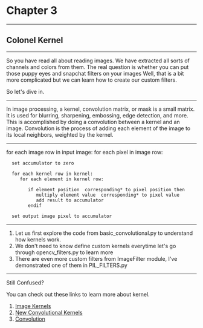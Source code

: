 # Chapter 3
- - - -
## Colonel Kernel
- - - -
So you have read all about reading images. We have extracted all sorts of channels and colors from them.
The real question is whether you can put those puppy eyes and snapchat filters on your images
Well, that is a bit more complicated but we can learn how to create our custom filters.

So let's dive in.
- - - -
In image processing, a kernel, convolution matrix, or mask is a small matrix. It is used for blurring, sharpening, embossing, edge detection, and more. This is accomplished by doing a convolution between a kernel and an image.
Convolution is the process of adding each element of the image to its local neighbors, weighted by the kernel.

- - - -
for each image row in input image:
   for each pixel in image row:

      set accumulator to zero

      for each kernel row in kernel:
         for each element in kernel row:

            if element position  corresponding* to pixel position then
               multiply element value  corresponding* to pixel value
               add result to accumulator
            endif

      set output image pixel to accumulator

- - - -
1. Let us first explore the code from basic_convolutional.py to understand how kernels work.
2. We don't need to know define custom kernels everytime let's  go through opencv_filters.py to learn more
3. There are even more custom filters from ImageFilter module, I've demonstrated one of them in PIL_FILTERS.py
- - - - 
Still Confused?

You can check out these links to learn more about kernel.
1. [Image Kernels](http://setosa.io/ev/image-kernels/)
2. [New Convolutional Kernels](https://arxiv.org/ftp/arxiv/papers/1806/1806.07996.pdf)
3. [Convolution](https://www.tutorialspoint.com/dip/concept_of_convolution.htm)